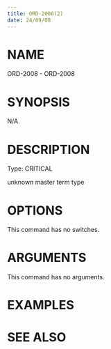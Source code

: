 ```yaml
---
title: ORD-2008(2)
date: 24/09/08
---
```


# NAME

ORD-2008 - ORD-2008

# SYNOPSIS

N/A.

# DESCRIPTION

Type: CRITICAL

unknown master term type

# OPTIONS

This command has no switches.

# ARGUMENTS

This command has no arguments.

# EXAMPLES

# SEE ALSO
